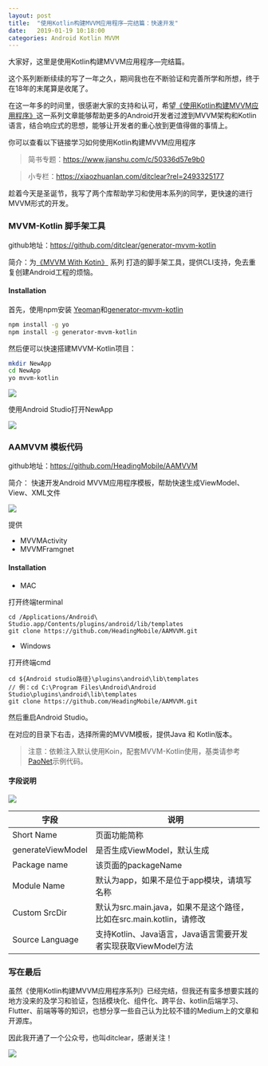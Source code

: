 ```yaml
---
layout: post
title:  "使用Kotlin构建MVVM应用程序—完结篇：快速开发"
date:   2019-01-19 10:18:00
categories: Android Kotlin MVVM
---
```


大家好，这里是使用Kotlin构建MVVM应用程序—完结篇。

这个系列断断续续的写了一年之久，期间我也在不断验证和完善所学和所想，终于在18年的末尾算是收尾了。

在这一年多的时间里，很感谢大家的支持和认可，希望[《使用Kotlin构建MVVM应用程序》](https://xiaozhuanlan.com/ditclear)这一系列文章能够帮助更多的Android开发者过渡到MVVM架构和Kotlin语言，结合响应式的思想，能够让开发者的重心放到更值得做的事情上。

你可以查看以下链接学习如何使用Kotlin构建MVVM应用程序

> 简书专题：<https://www.jianshu.com/c/50336d57e9b0>

> 小专栏：<https://xiaozhuanlan.com/ditclear?rel=2493325177>

趁着今天是圣诞节，我写了两个库帮助学习和使用本系列的同学，更快速的进行MVVM形式的开发。

### MVVM-Kotlin 脚手架工具

github地址：https://github.com/ditclear/generator-mvvm-kotlin

简介：为[《MVVM With Kotin》](https://www.jianshu.com/c/50336d57e9b0) 系列 打造的脚手架工具，提供CLI支持，免去重复创建Android工程的烦恼。

#### Installation

首先，使用npm安装 [Yeoman](http://yeoman.io/)和[generator-mvvm-kotlin](https://www.npmjs.com/package/generator-mvvm-kotlin)

```bash
npm install -g yo
npm install -g generator-mvvm-kotlin
```

然后便可以快速搭建MVVM-Kotlin项目：

```bash
mkdir NewApp
cd NewApp
yo mvvm-kotlin
```

![](https://user-gold-cdn.xitu.io/2018/12/25/167e497db0d2d189?w=1644&h=1082&f=png&s=520515)

使用Android Studio打开NewApp

![](https://user-gold-cdn.xitu.io/2018/12/25/167e4b09886e7c4f?w=1240&h=813&f=png&s=220274)

### AAMVVM 模板代码

github地址：https://github.com/HeadingMobile/AAMVVM

简介： 快速开发Android MVVM应用程序模板，帮助快速生成ViewModel、View、XML文件

![](https://user-gold-cdn.xitu.io/2018/12/25/167e4aef9541bf53?w=1240&h=813&f=png&s=292470)

提供

- MVVMActivity
- MVVMFramgnet

#### Installation

- MAC

打开终端terminal

```
cd /Applications/Android\ Studio.app/Contents/plugins/android/lib/templates
git clone https://github.com/HeadingMobile/AAMVVM.git
```

- Windows

打开终端cmd

```
cd ${Android studio路径}\plugins\android\lib\templates
// 例：cd C:\Program Files\Android\Android Studio\plugins\android\lib\templates
git clone https://github.com/HeadingMobile/AAMVVM.git
```

然后重启Android Studio。

在对应的目录下右击，选择所需的MVVM模板，提供Java 和 Kotlin版本。

> 注意：依赖注入默认使用Koin，配套MVVM-Kotlin使用，基类请参考[PaoNet](https://github.com/ditclear/PaoNet)示例代码。

#### 字段说明

![](https://user-gold-cdn.xitu.io/2018/12/25/167e4aef9521fb5f?w=1240&h=1066&f=png&s=251641)

| 字段              | 说明                                                         |
| ----------------- | ------------------------------------------------------------ |
| Short Name        | 页面功能简称                                                 |
| generateViewModel | 是否生成ViewModel，默认生成                                  |
| Package name      | 该页面的packageName                                          |
| Module Name       | 默认为app，如果不是位于app模块，请填写名称                   |
| Custom SrcDir     | 默认为src.main.java，如果不是这个路径，比如在src.main.kotlin，请修改 |
| Source Language   | 支持Kotlin、Java语言，Java语言需要开发者实现获取ViewModel方法 |

### 写在最后

虽然《使用Kotlin构建MVVM应用程序系列》已经完结，但我还有蛮多想要实践的地方没来的及学习和验证，包括模块化、组件化、跨平台、kotlin后端学习、Flutter、前端等等的知识，也想分享一些自己认为比较不错的Medium上的文章和开源库。

因此我开通了一个公众号，也叫ditclear，感谢关注！

![](https://user-gold-cdn.xitu.io/2018/12/25/167e4aef95784326?w=1240&h=354&f=png&s=96067)





